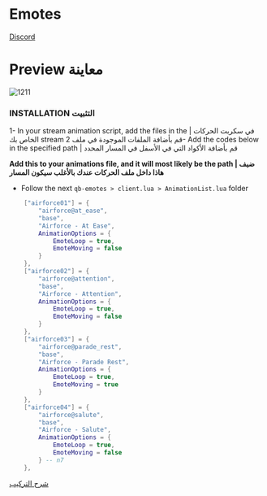 # Emotes

[Discord](https://discord.gg/PWnxxHcpbr)

# Preview معاينة
![1211](https://github.com/SNACKGYG/sqq-emote/assets/97559522/66acc33e-6d09-4b4e-96b3-ba43939f2684)

### INSTALLATION التثبيت
1- In your stream animation script, add the files in the | في سكربت الحركات الخاص بك stream قم بأضافة الملفات الموجودة في ملف
2- Add the codes below in the specified path | قم بأضافة الأكواد التي في الأسفل في المسار المحدد

**Add this to your animations file, and it will most likely be the path | ضيف هاذا داخل ملف الحركات عندك بالأغلب سيكون المسار**

- Follow the next `qb-emotes > client.lua > AnimationList.lua` folder

```lua
    ["airforce01"] = { 
        "airforce@at_ease",
        "base",
        "Airforce - At Ease",
        AnimationOptions = {
            EmoteLoop = true,
            EmoteMoving = false
        }
    },
    ["airforce02"] = { 
        "airforce@attention",
        "base",
        "Airforce - Attention",
        AnimationOptions = {
            EmoteLoop = true,
            EmoteMoving = false
        }
    },
    ["airforce03"] = { 
        "airforce@parade_rest",
        "base",
        "Airforce - Parade Rest",
        AnimationOptions = {
            EmoteLoop = true,
            EmoteMoving = true
        } 
    },
    ["airforce04"] = {
        "airforce@salute",
        "base",
        "Airforce - Salute",
        AnimationOptions = {
            EmoteLoop = true,
            EmoteMoving = false
        } -- n7
    },
```


[شرح التركيب](#emotes)
